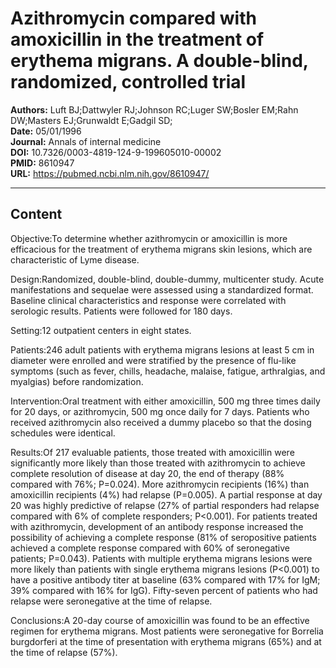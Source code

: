 # Azithromycin compared with amoxicillin in the treatment of erythema migrans. A double-blind, randomized, controlled trial

**Authors:** Luft BJ;Dattwyler RJ;Johnson RC;Luger SW;Bosler EM;Rahn DW;Masters EJ;Grunwaldt E;Gadgil SD;  
**Date:** 05/01/1996  
**Journal:** Annals of internal medicine  
**DOI:** 10.7326/0003-4819-124-9-199605010-00002  
**PMID:** 8610947  
**URL:** https://pubmed.ncbi.nlm.nih.gov/8610947/

---

## Content

Objective:To determine whether azithromycin or amoxicillin is more efficacious for the treatment of erythema migrans skin lesions, which are characteristic of Lyme disease.

Design:Randomized, double-blind, double-dummy, multicenter study. Acute manifestations and sequelae were assessed using a standardized format. Baseline clinical characteristics and response were correlated with serologic results. Patients were followed for 180 days.

Setting:12 outpatient centers in eight states.

Patients:246 adult patients with erythema migrans lesions at least 5 cm in diameter were enrolled and were stratified by the presence of flu-like symptoms (such as fever, chills, headache, malaise, fatigue, arthralgias, and myalgias) before randomization.

Intervention:Oral treatment with either amoxicillin, 500 mg three times daily for 20 days, or azithromycin, 500 mg once daily for 7 days. Patients who received azithromycin also received a dummy placebo so that the dosing schedules were identical.

Results:Of 217 evaluable patients, those treated with amoxicillin were significantly more likely than those treated with azithromycin to achieve complete resolution of disease at day 20, the end of therapy (88% compared with 76%; P=0.024). More azithromycin recipients (16%) than amoxicillin recipients (4%) had relapse (P=0.005). A partial response at day 20 was highly predictive of relapse (27% of partial responders had relapse compared with 6% of complete responders; P<0.001). For patients treated with azithromycin, development of an antibody response increased the possibility of achieving a complete response (81% of seropositive patients achieved a complete response compared with 60% of seronegative patients; P=0.043). Patients with multiple erythema migrans lesions were more likely than patients with single erythema migrans lesions (P<0.001) to have a positive antibody titer at baseline (63% compared with 17% for IgM; 39% compared with 16% for IgG). Fifty-seven percent of patients who had relapse were seronegative at the time of relapse.

Conclusions:A 20-day course of amoxicillin was found to be an effective regimen for erythema migrans. Most patients were seronegative for Borrelia burgdorferi at the time of presentation with erythema migrans (65%) and at the time of relapse (57%).
